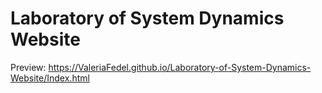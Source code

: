# Laboratory of System Dynamics Website
Preview:
https://ValeriaFedel.github.io/Laboratory-of-System-Dynamics-Website/Index.html
